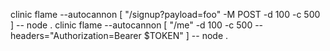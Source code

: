 clinic flame --autocannon [ "/signup?payload=foo" -M POST -d 100 -c 500 ] -- node .
clinic flame --autocannon [ "/me" -d 100 -c 500 --headers="Authorization=Bearer $TOKEN" ] -- node .